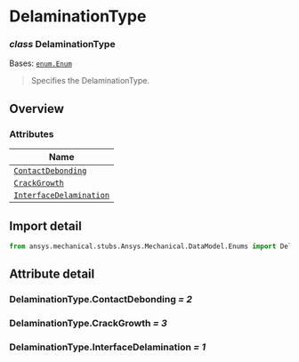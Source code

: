# DelaminationType

<a id="DelaminationType"></a>

### *class* DelaminationType

Bases: [`enum.Enum`](https://docs.python.org/3/library/enum.html#enum.Enum)

> Specifies the DelaminationType.

> <!-- !! processed by numpydoc !! -->

<a id="overview"></a>

## Overview

### Attributes

| Name |
| -------------------------------------------------------------------------------------------------------------- |
| [`ContactDebonding`](../../../ACT/Automation/Mechanical/ContactDebonding.md#ContactDebonding) |
| [`CrackGrowth`](#DelaminationType.CrackGrowth) |
| [`InterfaceDelamination`](../../../ACT/Automation/Mechanical/InterfaceDelamination.md#InterfaceDelamination) |

<a id="import-detail"></a>

## Import detail

```python
from ansys.mechanical.stubs.Ansys.Mechanical.DataModel.Enums import DelaminationType
```

<a id="attribute-detail"></a>

## Attribute detail

<a id="DelaminationType.ContactDebonding"></a>

### DelaminationType.ContactDebonding *= 2*

<a id="DelaminationType.CrackGrowth"></a>

### DelaminationType.CrackGrowth *= 3*

<a id="DelaminationType.InterfaceDelamination"></a>

### DelaminationType.InterfaceDelamination *= 1*
